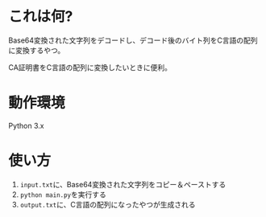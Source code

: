 # これは何?

Base64変換された文字列をデコードし、デコード後のバイト列をC言語の配列に変換するやつ。

CA証明書をC言語の配列に変換したいときに便利。


# 動作環境

Python 3.x


# 使い方

1. `input.txt`に、Base64変換された文字列をコピー＆ペーストする
1. `python main.py`を実行する
1. `output.txt`に、C言語の配列になったやつが生成される


